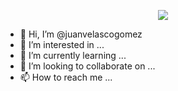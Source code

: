 <p align="center">
<img src="https://github-readme-stats.vercel.app/api?username=juanvelascogomezu&show_icons=true" />
</p>

- 👋 Hi, I’m @juanvelascogomez
- 👀 I’m interested in ...
- 🌱 I’m currently learning ...
- 💞️ I’m looking to collaborate on ...
- 📫 How to reach me ...
